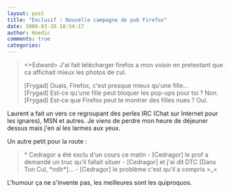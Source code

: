 ```yaml
---
layout: post
title: "Exclusif : Nouvelle campagne de pub Firefox"
date: 2006-03-28 18:54:17
author: Hoedic
comments: true
categories: 
---
```



<blockquote class="citation"><+Edward> J'ai fait télécharger firefox a mon voisin en pretextant que ca affichait mieux les photos de cul.

[Frygad] Ouais, Firefox, c'est presque mieux qu'une fille...<br/>
[Frygad] Est-ce qu'une fille peut bloquer les pop-ups pour toi ? Non.<br/>
[Frygad] Est-ce que Firefox peut te montrer des filles nues ? Oui.<br/></blockquote>

Laurent a fait un  vers ce  regroupant des perles IRC (Chat sur Internet pour les ignares), MSN et autres. Je viens de perdre mon heure de déjeuner dessus mais j'en ai les larmes aux yeux.

Un autre petit pour la route :

<blockquote class="citation">* Cedragor a été exclu d'un cours ce matin
-  [Cedragor] le prof a demandé un truc qu'il fallait situer
-  [Cedragor] et j'ai dit DTC [Dans Ton Cul, *ndlr*]...
-  [Cedragor] le problème c'est qu'il a compris >_<</blockquote>

L'humour ça ne s'invente pas, les meilleures sont les quiproquos.
